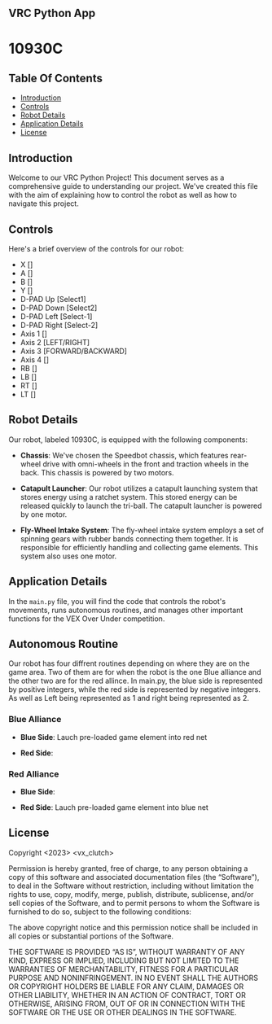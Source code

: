 ## VRC Python App

# 10930C

## Table Of Contents
 - [Introduction](#Introduction)
 - [Controls](#Controls)
 - [Robot Details](#Robot-Details)
 - [Application Details](#Application-Details)
 - [License](#License)

## Introduction
Welcome to our VRC Python Project! This document serves as a comprehensive guide to understanding our project. We've created this file with the aim of explaining how to control the robot as well as how to navigate this project.

## Controls
Here's a brief overview of the controls for our robot:

- X []
- A []
- B []
- Y []
- D-PAD Up [Select1]
- D-PAD Down [Select2]
- D-PAD Left [Select-1]
- D-PAD Right [Select-2]
- Axis 1 []
- Axis 2 [LEFT/RIGHT]
- Axis 3 [FORWARD/BACKWARD]
- Axis 4 []
- RB []
- LB []
- RT []
- LT []

## Robot Details
Our robot, labeled 10930C, is equipped with the following components:

- **Chassis**: We've chosen the Speedbot chassis, which features rear-wheel drive with omni-wheels in the front and traction wheels in the back. This chassis is powered by two motors.

- **Catapult Launcher**: Our robot utilizes a catapult launching system that stores energy using a ratchet system. This stored energy can be released quickly to launch the tri-ball. The catapult launcher is powered by one motor.

- **Fly-Wheel Intake System**: The fly-wheel intake system employs a set of spinning gears with rubber bands connecting them together. It is responsible for efficiently handling and collecting game elements. This system also uses one motor.

## Application Details
In the `main.py` file, you will find the code that controls the robot's movements, runs autonomous routines, and manages other important functions for the VEX Over Under competition.

## Autonomous Routine
Our robot has four diffrent routines depending on where they are on the game area. Two of them are for when the robot is the one Blue alliance and the other two are for the red allince. In main.py, the blue side is represented by positive integers, while the red side is represented by negative integers. As well as Left being represented as 1 and right being represented as 2.

### Blue Alliance

- **Blue Side**: Lauch pre-loaded game element into red net

- **Red Side**:

### Red Alliance

- **Blue Side**:

- **Red Side**: Lauch pre-loaded game element into blue net

## License
Copyright <2023> <vx_clutch>

Permission is hereby granted, free of charge, to any person obtaining a copy of this software and associated documentation files (the “Software”), to deal in the Software without restriction, including without limitation the rights to use, copy, modify, merge, publish, distribute, sublicense, and/or sell copies of the Software, and to permit persons to whom the Software is furnished to do so, subject to the following conditions:

The above copyright notice and this permission notice shall be included in all copies or substantial portions of the Software.

THE SOFTWARE IS PROVIDED “AS IS”, WITHOUT WARRANTY OF ANY KIND, EXPRESS OR IMPLIED, INCLUDING BUT NOT LIMITED TO THE WARRANTIES OF MERCHANTABILITY, FITNESS FOR A PARTICULAR PURPOSE AND NONINFRINGEMENT. IN NO EVENT SHALL THE AUTHORS OR COPYRIGHT HOLDERS BE LIABLE FOR ANY CLAIM, DAMAGES OR OTHER LIABILITY, WHETHER IN AN ACTION OF CONTRACT, TORT OR OTHERWISE, ARISING FROM, OUT OF OR IN CONNECTION WITH THE SOFTWARE OR THE USE OR OTHER DEALINGS IN THE SOFTWARE.
